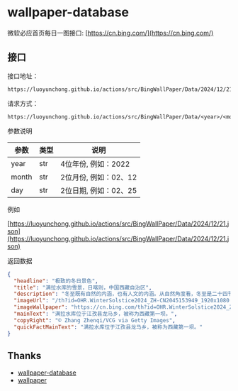 ﻿# wallpaper-database

微软必应首页每日一图接口: [https://cn.bing.com/](https://cn.bing.com/)

## 接口

接口地址：
```
https://luoyunchong.github.io/actions/src/BingWallPaper/Data/2024/12/21.json
```

请求方式：

```
https://luoyunchong.github.io/actions/src/BingWallPaper/Data/<year>/<month>/<day>.json
```

参数说明

| 参数 | 类型 | 说明 | 
| - | - | - | 
| year | str | 4位年份, 例如：2022 | 
| month | str | 2位月份, 例如：02、12 | 
| day | str | 2位日期, 例如：02、25 | 

例如

[https://luoyunchong.github.io/actions/src/BingWallPaper/Data/2024/12/21.json](https://luoyunchong.github.io/actions/src/BingWallPaper/Data/2024/12/21.json)

返回数据

```json
{
  "headline": "极致的冬日景色",
  "title": "满拉水库的雪景，日喀则，中国西藏自治区",
  "description": "冬至既有自然的内涵，也有人文的内涵。从自然角度看，冬至是二十四节气中的一个重要节气，冬至过后，我国各地气候进入最寒冷的阶段。从文化角度看，这一天也是中华民族的传统节日，全国各地都会举行不同的文化习俗来庆祝这个节气的到来。",
  "imageUrl": "/th?id=OHR.WinterSolstice2024_ZH-CN2045153949_1920x1080.webp",
  "imageWallpaper": "https://cn.bing.com/th?id=OHR.WinterSolstice2024_ZH-CN2045153949_1920x1200.jpg&rf=LaDigue_1920x1200.jpg",
  "mainText": "满拉水库位于江孜县龙马乡，被称为西藏第一坝。",
  "copyRight": "© Zhang Zhenqi/VCG via Getty Images",
  "quickFactMainText": "满拉水库位于江孜县龙马乡，被称为西藏第一坝。"
}
```

## Thanks

- [wallpaper-database](https://github.com/mouday/wallpaper-database)
- [wallpaper](https://github.com/mouday/wallpaper)
